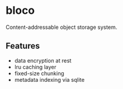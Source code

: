 # bloco

Content-addressable object storage system.

## Features

- data encryption at rest
- lru caching layer
- fixed-size chunking
- metadata indexing via sqlite
